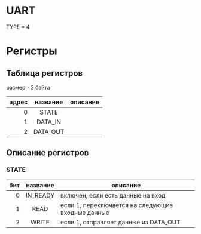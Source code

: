 # UART

TYPE = 4

# Регистры

## Таблица регистров

размер - 3 байта

|адрес|название|описание|
|-:|:-:|-|
|0|STATE||
|1|DATA_IN||
|2|DATA_OUT||

## Описание регистров

### STATE

|бит|название|описание|
|-:|:-:|-|
|0|IN_READY|включен, если есть данные на вход|
|1|READ|если 1, переключается на следующие входные данные|
|2|WRITE|если 1, отправляет данные из DATA_OUT|
